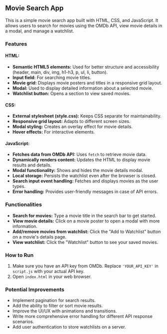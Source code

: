 ## Movie Search App

This is a simple movie search app built with HTML, CSS, and JavaScript. It allows users to search for movies using the OMDb API, view movie details in a modal, and manage a watchlist.

### Features

#### HTML:

-   **Semantic HTML5 elements:** Used for better structure and accessibility (header, main, div, img, h1-h3, p, ul, li, button).
-   **Input field:** For searching movie titles.
-   **Movie grid:** Displays movie posters and titles in a responsive grid layout.
-   **Modal:** Used to display detailed information about a selected movie.
-   **Watchlist button:** Opens a section to view saved movies.

#### CSS:

-   **External stylesheet (style.css):** Keeps CSS separate for maintainability.
-   **Responsive grid layout:** Adapts to different screen sizes.
-   **Modal styling:** Creates an overlay effect for movie details.
-   **Hover effects:**  For interactive elements.

#### JavaScript:

-   **Fetches data from OMDb API:** Uses `fetch` to retrieve movie data.
-   **Dynamically renders content:** Updates the HTML to display movie results and details.
-   **Modal functionality:** Shows and hides the movie details modal.
-   **Local storage:** Persists the watchlist even after the browser is closed.
-   **Search input event handling:** Fetches and displays movies as the user types.
-   **Error handling:** Provides user-friendly messages in case of API errors.
    
### Functionalities

-   **Search for movies:** Type a movie title in the search bar to get started.
-   **View movie details:** Click on a movie poster to open a modal with more information.
-   **Add/remove movies from watchlist:** Click the "Add to Watchlist" button on a movie's details page.
-   **View watchlist:** Click the "Watchlist" button to see your saved movies.
    
### How to Run

1.  Make sure you have an API key from OMDb. Replace `'YOUR_API_KEY'` in `script.js` with your actual API key.
2.  Open `index.html` in your web browser.

### Potential Improvements

-   Implement pagination for search results.
-   Add the ability to filter or sort movie results.
-   Improve the UI/UX with animations and transitions.
-   Write more comprehensive error handling for different API response scenarios.
-   Add user authentication to store watchlists on a server. 
